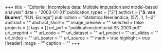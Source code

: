 +++
title = "Editorial: Incomplete data: Multiple imputation and model-based analysis"
date = "2003-01-01"
publication_types = ["2"]
authors = ["**S. van Buuren**", "R.N. Eisinga"]
publication = "Statistica Neerlandica, (57), 1, _1--2_"
abstract = ""
abstract_short = ""
image_preview = ""
selected = false
projects = []
tags = []
url_pdf = "publications/editorial SN 2003.pdf"
url_preprint = ""
url_code = ""
url_dataset = ""
url_project = ""
url_slides = ""
url_video = ""
url_poster = ""
url_source = ""
math = true
highlight = true
[header]
image = ""
caption = ""
+++
